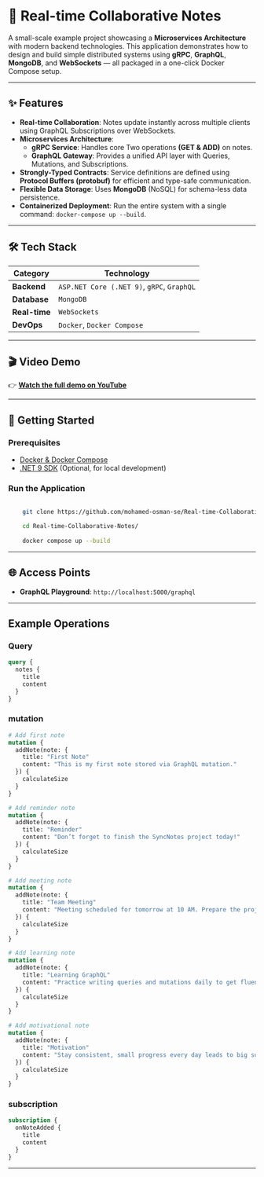 # 📝 Real-time Collaborative Notes

A small-scale example project showcasing a **Microservices Architecture** with modern backend technologies. This application demonstrates how to design and build simple distributed systems using **gRPC**, **GraphQL**, **MongoDB**, and **WebSockets** — all packaged in a one-click Docker Compose setup.

---

## ✨ Features

-   **Real-time Collaboration**: Notes update instantly across multiple clients using GraphQL Subscriptions over WebSockets.
-   **Microservices Architecture**:
    -   **gRPC Service**: Handles core Two operations **(GET & ADD)** on notes.
    -   **GraphQL Gateway**: Provides a unified API layer with Queries, Mutations, and Subscriptions.
-   **Strongly-Typed Contracts**: Service definitions are defined using **Protocol Buffers (protobuf)** for efficient and type-safe communication.
-   **Flexible Data Storage**: Uses **MongoDB** (NoSQL) for schema-less data persistence.
-   **Containerized Deployment**: Run the entire system with a single command: `docker-compose up --build`.

---

## 🛠️ Tech Stack

| Category        | Technology                                     |
| --------------- | ---------------------------------------------- |
| **Backend** | `ASP.NET Core (.NET 9)`, `gRPC`, `GraphQL`       |
| **Database** | `MongoDB`                                      |
| **Real-time** | `WebSockets`                                   |
| **DevOps** | `Docker`, `Docker Compose`                     |

---

## 🎬 Video Demo

👉 [**Watch the full demo on YouTube**](https://your-youtube-link-here)

---

## 🚀 Getting Started

### Prerequisites

-   [Docker & Docker Compose](https://www.docker.com/products/docker-desktop/)
-   [.NET 9 SDK](https://dotnet.microsoft.com/) (Optional, for local development)

### Run the Application

```bash
    
    git clone https://github.com/mohamed-osman-se/Real-time-Collaborative-Notes.git

    cd Real-time-Collaborative-Notes/
    
    docker compose up --build
```

---

## 🌐 Access Points

-   **GraphQL Playground**: `http://localhost:5000/graphql`

---

##  Example Operations

### Query

```graphql
query {
  notes {
    title
    content
  }
}

```

### mutation

```graphql
# Add first note
mutation {
  addNote(note: {
    title: "First Note"
    content: "This is my first note stored via GraphQL mutation."
  }) {
    calculateSize
  }
}

# Add reminder note
mutation {
  addNote(note: {
    title: "Reminder"
    content: "Don’t forget to finish the SyncNotes project today!"
  }) {
    calculateSize
  }
}

# Add meeting note
mutation {
  addNote(note: {
    title: "Team Meeting"
    content: "Meeting scheduled for tomorrow at 10 AM. Prepare the project updates."
  }) {
    calculateSize
  }
}

# Add learning note
mutation {
  addNote(note: {
    title: "Learning GraphQL"
    content: "Practice writing queries and mutations daily to get fluent."
  }) {
    calculateSize
  }
}

# Add motivational note
mutation {
  addNote(note: {
    title: "Motivation"
    content: "Stay consistent, small progress every day leads to big success."
  }) {
    calculateSize
  }
}


```

### subscription

```graphql
subscription {
  onNoteAdded {
    title
    content
  }
}

```

---


